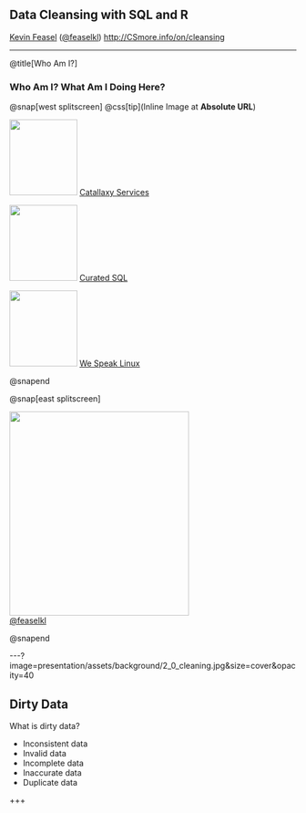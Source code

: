 ## Data Cleansing with SQL and R

<a href="http://www.catallaxyservices.com">Kevin Feasel</a> (<a href="https://twitter.com/feaselkl">@feaselkl</a>)
<a href="http://csmore.info/on/cleansing">http://CSmore.info/on/cleansing</a>

---

@title[Who Am I?]

### Who Am I?  What Am I Doing Here?

@snap[west splitscreen]
@css[tip](Inline Image at <b>Absolute URL</b>)
<p>
	<a href="https://csmore.info"><img src="https://www.catallaxyservices.com/media/Logo.png" height="133" width="119" /></a>
	<a href="https://csmore.info">Catallaxy Services</a></td>
</p>
<p>
	<a href="https://curatedsql.com"><img src="https://www.catallaxyservices.com/media/CuratedSQLLogo.png" height="133" width="119" /></a>
	<a href="https://curatedsql.com">Curated SQL</a>
</p>
<p>
	<a href="https://wespeaklinux.com"><img src="https://www.catallaxyservices.com/media/WeSpeakLinux.jpg" height="133" width="119" /></a>
	<a href="https://wespeaklinux.com">We Speak Linux</a>
</p>
@snapend

@snap[east splitscreen]
<p>
	<a href="http://www.twitter.com/feaselkl"><img src="https://www.catallaxyservices.com/media/HeadShot.jpg" height="358" width="315" /></a>
	<br />
	<a href="http://www.twitter.com/feaselkl">@feaselkl</a>
</p>
@snapend

---?image=presentation/assets/background/2_0_cleaning.jpg&size=cover&opacity=40

## Dirty Data

What is dirty data?

* Inconsistent data
* Invalid data
* Incomplete data
* Inaccurate data
* Duplicate data

+++

